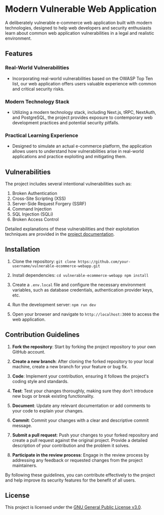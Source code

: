 # Modern Vulnerable Web Application

A deliberately vulnerable e-commerce web application built with modern technologies, designed to help web developers and security enthusiasts learn about common web application vulnerabilities in a legal and realistic environment.

## Features

### Real-World Vulnerabilities

- Incorporating real-world vulnerabilities based on the OWASP Top Ten list, our web application offers users valuable experience with common and critical security risks.

### Modern Technology Stack

- Utilizing a modern technology stack, including Next.js, tRPC, NextAuth, and PostgreSQL, the project provides exposure to contemporary web development practices and potential security pitfalls.

### Practical Learning Experience

- Designed to simulate an actual e-commerce platform, the application allows users to understand how vulnerabilities arise in real-world applications and practice exploiting and mitigating them.

## Vulnerabilities

The project includes several intentional vulnerabilities such as:

1. Broken Authentication
2. Cross-Site Scripting (XSS)
3. Server-Side Request Forgery (SSRF)
4. Command Injection
5. SQL Injection (SQLi)
6. Broken Access Control

Detailed explanations of these vulnerabilities and their exploitation techniques are provided in the [project documentation](./docs/experiments.md).

## Installation

1. Clone the repository:
`git clone https://github.com/your-username/vulnerable-ecommerce-webapp.git`

2. Install dependencies:
`cd vulnerable-ecommerce-webapp
npm install`

3. Create a `.env.local` file and configure the necessary environment variables, such as database credentials, authentication provider keys, etc.

4. Run the development server:
`npm run dev`

5. Open your browser and navigate to `http://localhost:3000` to access the web application.

## Contribution Guidelines

1. **Fork the repository**: Start by forking the project repository to your own GitHub account.

2. **Create a new branch**: After cloning the forked repository to your local machine, create a new branch for your feature or bug fix.

3. **Code**: Implement your contribution, ensuring it follows the project's coding style and standards.

4. **Test**: Test your changes thoroughly, making sure they don't introduce new bugs or break existing functionality.

5. **Document**: Update any relevant documentation or add comments to your code to explain your changes.

6. **Commit**: Commit your changes with a clear and descriptive commit message.

7. **Submit a pull request**: Push your changes to your forked repository and create a pull request against the original project. Provide a detailed description of your contribution and the problem it solves.

8. **Participate in the review process**: Engage in the review process by addressing any feedback or requested changes from the project maintainers.

By following these guidelines, you can contribute effectively to the project and help improve its security features for the benefit of all users.

## License

This project is licensed under the [GNU General Public License v3.0](./COPYING).
